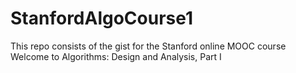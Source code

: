 # StanfordAlgoCourse1
This repo consists of the gist for the Stanford online MOOC course Welcome to Algorithms: Design and Analysis, Part I
